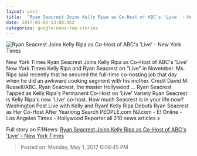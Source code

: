 ```yaml
---
layout: post
title:  "Ryan Seacrest Joins Kelly Ripa as Co-Host of ABC's 'Live' - New York Times"
date: 2017-05-01 13:08:45Z
categories: google-news-top-stories
---
```


![Ryan Seacrest Joins Kelly Ripa as Co-Host of ABC's 'Live' - New York Times](https://static01.nyt.com/images/2017/05/02/business/02MORNING/02MORNING-facebookJumbo.jpg)

New York Times Ryan Seacrest Joins Kelly Ripa as Co-Host of ABC's 'Live' New York Times Kelly Ripa and Ryan Seacrest on “Live” in November. Ms. Ripa said recently that he secured the full-time co-hosting job that day when he did an awkward cooking segment with his mother. Credit David M. Russell/ABC. Ryan Seacrest, the master Hollywood ... Ryan Seacrest Tapped as Kelly Ripa's Permanent Co-Host on 'Live' Variety Ryan Seacrest is Kelly Ripa's new 'Live' co-host. How much Seacrest is in your life now? Washington Post Live with Kelly and Ryan! Kelly Ripa Debuts Ryan Seacrest as Her Co-Host After Yearlong Search PEOPLE.com NJ.com - E! Online - Los Angeles Times - Hollywood Reporter all 210 news articles »


Full story on F3News: [Ryan Seacrest Joins Kelly Ripa as Co-Host of ABC's 'Live' - New York Times](http://www.f3nws.com/n/Fvh4MC)

> Posted on: Monday, May 1, 2017 6:08:45 PM
